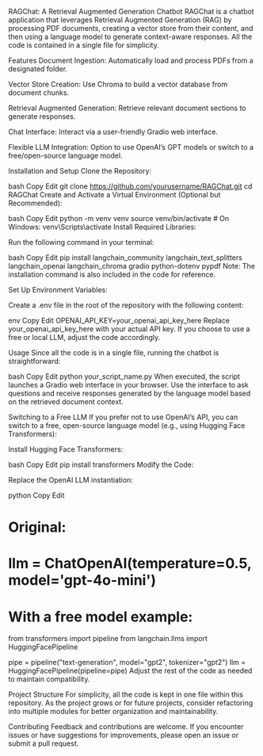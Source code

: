 RAGChat: A Retrieval Augmented Generation Chatbot
RAGChat is a chatbot application that leverages Retrieval Augmented Generation (RAG) by processing PDF documents, creating a vector store from their content, and then using a language model to generate context-aware responses. All the code is contained in a single file for simplicity.

Features
Document Ingestion: Automatically load and process PDFs from a designated folder.

Vector Store Creation: Use Chroma to build a vector database from document chunks.

Retrieval Augmented Generation: Retrieve relevant document sections to generate responses.

Chat Interface: Interact via a user-friendly Gradio web interface.

Flexible LLM Integration: Option to use OpenAI’s GPT models or switch to a free/open-source language model.

Installation and Setup
Clone the Repository:

bash
Copy
Edit
git clone https://github.com/yourusername/RAGChat.git
cd RAGChat
Create and Activate a Virtual Environment (Optional but Recommended):

bash
Copy
Edit
python -m venv venv
source venv/bin/activate  # On Windows: venv\Scripts\activate
Install Required Libraries:

Run the following command in your terminal:

bash
Copy
Edit
pip install langchain_community langchain_text_splitters langchain_openai langchain_chroma gradio python-dotenv pypdf
Note: The installation command is also included in the code for reference.

Set Up Environment Variables:

Create a .env file in the root of the repository with the following content:

env
Copy
Edit
OPENAI_API_KEY=your_openai_api_key_here
Replace your_openai_api_key_here with your actual API key. If you choose to use a free or local LLM, adjust the code accordingly.

Usage
Since all the code is in a single file, running the chatbot is straightforward:

bash
Copy
Edit
python your_script_name.py
When executed, the script launches a Gradio web interface in your browser. Use the interface to ask questions and receive responses generated by the language model based on the retrieved document context.

Switching to a Free LLM
If you prefer not to use OpenAI’s API, you can switch to a free, open-source language model (e.g., using Hugging Face Transformers):

Install Hugging Face Transformers:

bash
Copy
Edit
pip install transformers
Modify the Code:

Replace the OpenAI LLM instantiation:

python
Copy
Edit
# Original:
# llm = ChatOpenAI(temperature=0.5, model='gpt-4o-mini')

# With a free model example:
from transformers import pipeline
from langchain.llms import HuggingFacePipeline

pipe = pipeline("text-generation", model="gpt2", tokenizer="gpt2")
llm = HuggingFacePipeline(pipeline=pipe)
Adjust the rest of the code as needed to maintain compatibility.

Project Structure
For simplicity, all the code is kept in one file within this repository. As the project grows or for future projects, consider refactoring into multiple modules for better organization and maintainability.

Contributing
Feedback and contributions are welcome. If you encounter issues or have suggestions for improvements, please open an issue or submit a pull request.

